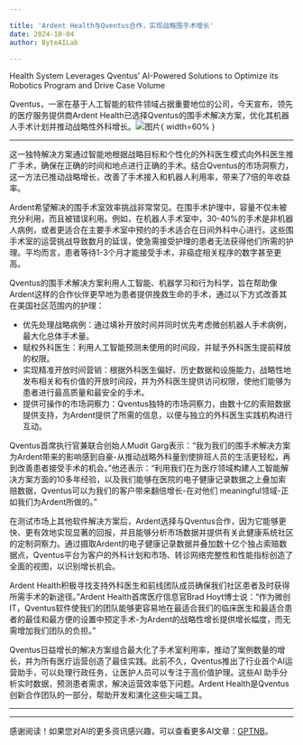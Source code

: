 ```yaml
---

title: 'Ardent Health与Qventus合作，实现战略围手术增长'
date: 2024-10-04
author: ByteAILab

---
```


Health System Leverages Qventus’ AI-Powered Solutions to Optimize its Robotics Program and Drive Case Volume

Qventus，一家在基于人工智能的软件领域占据重要地位的公司，今天宣布，领先的医疗服务提供商Ardent Health已选择Qventus的围手术解决方案，优化其机器人手术计划并推动战略性外科增长。![图片](https://ai-techpark.com/wp-content/uploads/2024/10/Ardent-960x540.jpg){ width=60% }

---
这一独特解决方案通过智能地根据战略目标和个性化的外科医生模式向外科医生推广手术，确保在正确的时间和地点进行正确的手术。结合Qventus的市场洞察力，这一方法已推动战略增长，改善了手术接入和机器人利用率，带来了7倍的年收益率。

Ardent希望解决的围手术室效率挑战非常常见。在围手术护理中，容量不仅未被充分利用，而且被错误利用。例如，在机器人手术室中，30-40%的手术是非机器人病例，或者更适合在主要手术室中预约的手术适合在日间外科中心进行。这些围手术室的运营挑战导致数月的延误，使急需接受护理的患者无法获得他们所需的护理。平均而言，患者等待1-3个月才能接受手术，非癌症相关程序的数字甚至更高。

Qventus的围手术解决方案利用人工智能、机器学习和行为科学，旨在帮助像Ardent这样的合作伙伴更早地为患者提供挽救生命的手术，通过以下方式改善其在美国社区范围内的护理：
- 优先处理战略病例：通过填补开放时间并同时优先考虑微创机器人手术病例，最大化总体手术量。
- 赋权外科医生：利用人工智能预测未使用的时间段，并赋予外科医生提前释放的权限。
- 实现精准开放时间营销：根据外科医生偏好、历史数据和设施能力，战略性地发布相关和有价值的开放时间段，并为外科医生提供访问权限，使他们能够为患者进行最高质量和最安全的手术。
- 提供可操作的市场洞察力：Qventus独特的市场洞察力，由数十亿的索赔数据提供支持，为Ardent提供了所需的信息，以便与独立的外科医生实践机构进行互动。

Qventus首席执行官兼联合创始人Mudit Garg表示：“我为我们的围手术解决方案为Ardent带来的影响感到自豪-从推动战略外科量到使排班人员的生活更轻松，再到改善患者接受手术的机会。”他还表示：“利用我们在为医疗领域构建人工智能解决方案方面的10多年经验，以及我们能够在医院的电子健康记录数据之上叠加索赔数据，Qventus可以为我们的客户带来翻倍增长-在对他们 meaningful领域-正如我们为Ardent所做的。”

在测试市场上其他软件解决方案后，Ardent选择与Qventus合作，因为它能够更快、更有效地实现显著的回报，并且能够分析市场数据并提供有关此健康系统社区的定制洞察力。通过摄取Ardent的电子健康记录数据并叠加数十亿个独占索赔数据点，Qventus平台为客户的外科计划和市场、转诊网络完整性和性能指标创造了全面的视图，以识别增长机会。

Ardent Health积极寻找支持外科医生和前线团队成员确保我们社区患者及时获得所需手术的新途径。”Ardent Health首席医疗信息官Brad Hoyt博士说：“作为微创IT，Qventus软件使我们的团队能够更容易地在最适合我们的临床医生和最适合患者的最佳和最方便的设置中预定手术-为Ardent的战略性增长提供增长幅度，而无需增加我们团队的负担。”

Qventus日益增长的解决方案组合最大化了手术室利用率，推动了案例数量的增长，并为所有医疗运营创造了最佳实践。此前不久，Qventus推出了行业首个AI运营助手，可以处理行政任务，让医护人员可以专注于高价值护理。这些AI 助手分析实时数据，预测患者需求，解决运营效率低下问题。Ardent Health是Qventus创新合作团队的一部分，帮助开发和演化这些尖端工具。

---
---
感谢阅读！如果您对AI的更多资讯感兴趣，可以查看更多AI文章：[GPTNB](https://gptnb.com)。